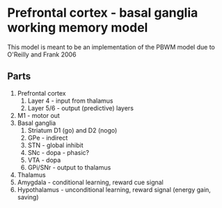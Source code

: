 # Prefrontal cortex - basal ganglia working memory model
This model is meant to be an implementation of the PBWM model due to O'Reilly and Frank 2006

## Parts
1. Prefrontal cortex
   1. Layer 4 - input from thalamus
   2. Layer 5/6 - output (predictive) layers
2. M1 - motor out
2. Basal ganglia
   1. Striatum D1 (go) and D2 (nogo)
   2. GPe - indirect
   2. STN - global inhibit
   2. SNc - dopa - phasic?
   2. VTA - dopa 
   2. GPi/SNr - output to thalamus
3. Thalamus
3. Amygdala - conditional learning, reward cue signal
3. Hypothalamus - unconditional learning, reward signal (energy gain, saving)